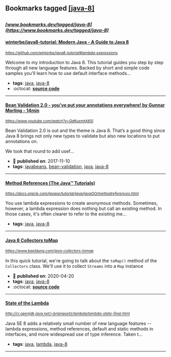 ## Bookmarks tagged [[java-8]](https://www.bookmarks.dev/search?q=[java-8])

_<sup><sup>[www.bookmarks.dev/tagged/java-8](https://www.bookmarks.dev/tagged/java-8)</sup></sup>_
---
#### [winterbe/java8-tutorial: Modern Java - A Guide to Java 8](https://github.com/winterbe/java8-tutorial#lambda-expressions)
_<sup>https://github.com/winterbe/java8-tutorial#lambda-expressions</sup>_

Welcome to my introduction to Java 8. This tutorial guides you step by step through all new language features. Backed by short and simple code samples you'll learn how to use default interface methods...
* **tags**: [java](../tagged/java.md), [java-8](../tagged/java-8.md)
* :octocat: **[source code](https://github.com/winterbe/java8-tutorial#lambda-expressions)**
---
#### [Bean Validation 2.0 - you’ve put your annotations everywhere! by Gunnar Morling - 14min](https://www.youtube.com/watch?v=GdKuxmtA65I)
_<sup>https://www.youtube.com/watch?v=GdKuxmtA65I</sup>_

Bean Validation 2.0 is out and the theme is Java 8. That’s a good thing since Java 8 brings not only new types to validate but also new locations to put annotations on.

We took that round to add usef...
* :calendar: **published on**: 2017-11-10
* **tags**: [javabeans](../tagged/javabeans.md), [bean-validation](../tagged/bean-validation.md), [java](../tagged/java.md), [java-8](../tagged/java-8.md)
---
#### [Method References (The Java™ Tutorials)](https://docs.oracle.com/javase/tutorial/java/javaOO/methodreferences.html)
_<sup>https://docs.oracle.com/javase/tutorial/java/javaOO/methodreferences.html</sup>_

You use lambda expressions to create anonymous methods. Sometimes, however, a lambda expression does nothing but call an existing method. In those cases, it's often clearer to refer to the existing me...
* **tags**: [java](../tagged/java.md), [java-8](../tagged/java-8.md)
---
#### [Java 8 Collectors toMap](https://www.baeldung.com/java-collectors-tomap)
_<sup>https://www.baeldung.com/java-collectors-tomap</sup>_

In this quick tutorial, we're going to talk about the `toMap()` method of the `Collectors` class. We'll use it to collect `Streams` into a `Map` instance
* :calendar: **published on**: 2020-04-20
* **tags**: [java](../tagged/java.md), [java-8](../tagged/java-8.md)
* :octocat: **[source code](https://github.com/eugenp/tutorials/tree/master/java-collections-conversions)**
---
#### [State of the Lambda](http://cr.openjdk.java.net/~briangoetz/lambda/lambda-state-final.html)
_<sup>http://cr.openjdk.java.net/~briangoetz/lambda/lambda-state-final.html</sup>_

Java SE 8 adds a relatively small number of new language features -- lambda expressions, method references, default and static methods in interfaces, and more widespread use of type inference. Taken t...
* **tags**: [java](../tagged/java.md), [lambda](../tagged/lambda.md), [java-8](../tagged/java-8.md)
---
